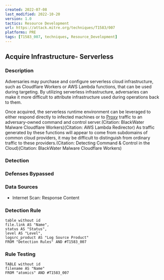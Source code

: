 ```yaml
---
created: 2022-07-08
last_modified: 2022-10-20
version: 1.0
tactics: Resource Development
url: https://attack.mitre.org/techniques/T1583/007
platforms: PRE
tags: [T1583_007, techniques, Resource_Development]
---
```


## Acquire Infrastructure- Serverless

### Description

Adversaries may purchase and configure serverless cloud infrastructure, such as Cloudflare Workers or AWS Lambda functions, that can be used during targeting. By utilizing serverless infrastructure, adversaries can make it more difficult to attribute infrastructure used during operations back to them.

Once acquired, the serverless runtime environment can be leveraged to either respond directly to infected machines or to [Proxy](https://attack.mitre.org/techniques/T1090) traffic to an adversary-owned command and control server.(Citation: BlackWater Malware Cloudflare Workers)(Citation: AWS Lambda Redirector) As traffic generated by these functions will appear to come from subdomains of common cloud providers, it may be difficult to distinguish from ordinary traffic to these providers.(Citation: Detecting Command & Control in the Cloud)(Citation: BlackWater Malware Cloudflare Workers)

### Detection



### Defenses Bypassed



### Data Sources

  - Internet Scan: Response Content
### Detection Rule

```dataview
table without id
file.link AS "Name",
status AS "Status",
level AS "Level",
logsrc_product AS "Log Source Product"
FROM "Detection Rules" AND #T1583_007
```

### Rule Testing

```dataview
TABLE without id
filename AS "Name"
FROM "atomics" AND #T1583_007
```
